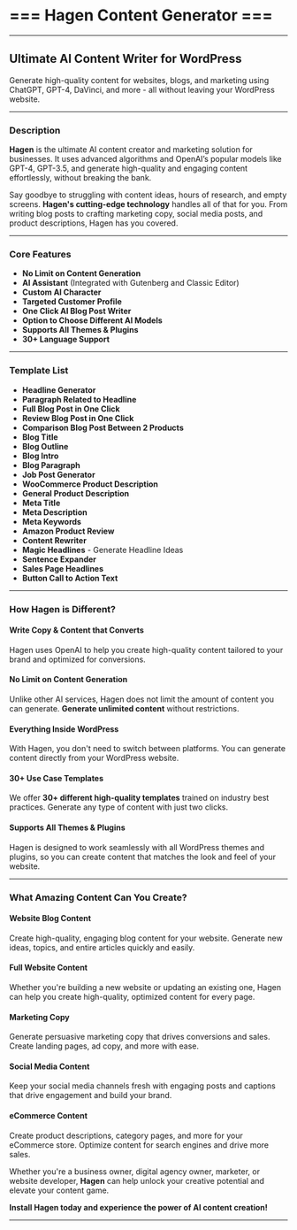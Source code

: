 # === Hagen Content Generator ===

---

## Ultimate AI Content Writer for WordPress
Generate high-quality content for websites, blogs, and marketing using ChatGPT, GPT-4, DaVinci, and more - all without leaving your WordPress website.

---

### Description

**Hagen** is the ultimate AI content creator and marketing solution for businesses. It uses advanced algorithms and OpenAI’s popular models like  GPT-4, GPT-3.5, and generate high-quality and engaging content effortlessly, without breaking the bank.

Say goodbye to struggling with content ideas, hours of research, and empty screens. **Hagen's cutting-edge technology** handles all of that for you. From writing blog posts to crafting marketing copy, social media posts, and product descriptions, Hagen has you covered.

---

### Core Features

- **No Limit on Content Generation**
- **AI Assistant** (Integrated with Gutenberg and Classic Editor)
- **Custom AI Character**
- **Targeted Customer Profile**
- **One Click AI Blog Post Writer**
- **Option to Choose Different AI Models**
- **Supports All Themes & Plugins**
- **30+ Language Support**

---

### Template List
- **Headline Generator**
- **Paragraph Related to Headline**
- **Full Blog Post in One Click**
- **Review Blog Post in One Click**
- **Comparison Blog Post Between 2 Products**
- **Blog Title**
- **Blog Outline**
- **Blog Intro**
- **Blog Paragraph**
- **Job Post Generator**
- **WooCommerce Product Description**
- **General Product Description**
- **Meta Title**
- **Meta Description**
- **Meta Keywords**
- **Amazon Product Review**
- **Content Rewriter**
- **Magic Headlines** - Generate Headline Ideas
- **Sentence Expander**
- **Sales Page Headlines**
- **Button Call to Action Text**
---

### How Hagen is Different?

#### Write Copy & Content that Converts
Hagen uses OpenAI to help you create high-quality content tailored to your brand and optimized for conversions.

#### No Limit on Content Generation
Unlike other AI services, Hagen does not limit the amount of content you can generate. **Generate unlimited content** without restrictions.

#### Everything Inside WordPress
With Hagen, you don't need to switch between platforms. You can generate content directly from your WordPress website.

#### 30+ Use Case Templates
We offer **30+ different high-quality templates** trained on industry best practices. Generate any type of content with just two clicks.

#### Supports All Themes & Plugins
Hagen is designed to work seamlessly with all WordPress themes and plugins, so you can create content that matches the look and feel of your website.

---

### What Amazing Content Can You Create?

#### Website Blog Content
Create high-quality, engaging blog content for your website. Generate new ideas, topics, and entire articles quickly and easily.

#### Full Website Content
Whether you're building a new website or updating an existing one, Hagen can help you create high-quality, optimized content for every page.

#### Marketing Copy
Generate persuasive marketing copy that drives conversions and sales. Create landing pages, ad copy, and more with ease.

#### Social Media Content
Keep your social media channels fresh with engaging posts and captions that drive engagement and build your brand.

#### eCommerce Content
Create product descriptions, category pages, and more for your eCommerce store. Optimize content for search engines and drive more sales.

Whether you're a business owner, digital agency owner, marketer, or website developer, **Hagen** can help unlock your creative potential and elevate your content game.

**Install Hagen today and experience the power of AI content creation!**

---